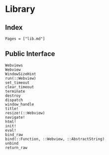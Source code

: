 # Library

## Index

```@index
Pages = ["lib.md"]
```

## Public Interface

```@docs
Webviews
Webview
WindowSizeHint
run(::Webview)
set_timeout
clear_timeout
terminate
destroy
dispatch
window_handle
title!
resize!(::Webview)
navigate!
html!
init!
eval!
bind_raw
bind(::Function, ::Webview, ::AbstractString)
unbind
return_raw
```
